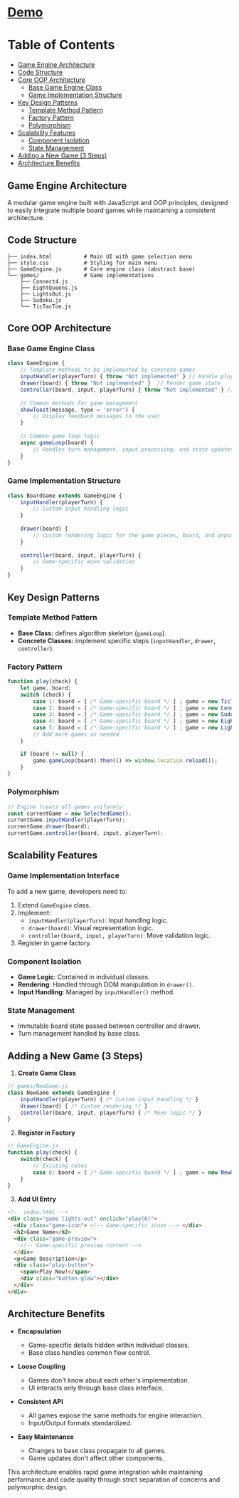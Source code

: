 # [Demo](https://MuhammedAdelTaha.github.io/Game-Engine/)

# Table of Contents
* [Game Engine Architecture](#game-engine-architecture)
* [Code Structure](#code-structure)
* [Core OOP Architecture](#core-oop-architecture)
    * [Base Game Engine Class](#base-game-engine-class)
    * [Game Implementation Structure](#game-implementation-structure)
* [Key Design Patterns](#key-design-patterns)
    * [Template Method Pattern](#template-method-pattern)
    * [Factory Pattern](#factory-pattern)
    * [Polymorphism](#polymorphism)
* [Scalability Features](#scalability-features)
    * [Component Isolation](#component-isolation)
    * [State Management](#state-management)
* [Adding a New Game (3 Steps)](#adding-a-new-game-3-steps)
* [Architecture Benefits](#architecture-benefits)

## Game Engine Architecture

A modular game engine built with JavaScript and OOP principles,
designed to easily integrate multiple board games while maintaining a consistent architecture.

## Code Structure
```
├── index.html          # Main UI with game selection menu
├── style.css           # Styling for main menu
├── GameEngine.js       # Core engine class (abstract base)
└── games/              # Game implementations
    ├── Connect4.js
    ├── EightQueens.js
    ├── LightsOut.js
    ├── Sudoku.js
    └── TicTacToe.js
```

## Core OOP Architecture

### Base Game Engine Class
```javascript
class GameEngine {
    // Template methods to be implemented by concrete games
    inputHandler(playerTurn) { throw "Not implemented" } // Handle player input
    drawer(board) { throw "Not implemented" }  // Render game state
    controller(board, input, playerTurn) { throw "Not implemented" } // Handle moves
    
    // Common methods for game management
    showToast(message, type = 'error') {
        // Display feedback messages to the user
    }
    
    // Common game loop logic
    async gameLoop(board) {
        // Handles turn management, input processing, and state updates
    }
}
```

### Game Implementation Structure
```javascript
class BoardGame extends GameEngine {
    inputHandler(playerTurn) {
        // Custom input handling logic
    }
    
    drawer(board) {
        // Custom rendering logic for the game pieces, board, and input box
    }
  
    controller(board, input, playerTurn) {
        // Game-specific move validation
    }
}
```

## Key Design Patterns

### Template Method Pattern
* **Base Class:** defines algorithm skeleton (`gameLoop`).
* **Concrete Classes:** implement specific steps (`inputHandler`, `drawer`, `controller`).

### Factory Pattern
```javascript
function play(check) {
    let game, board;
    switch (check) {
        case 1: board = [ /* Game-specific board */ ] ; game = new TicTacToe(); break;
        case 2: board = [ /* Game-specific board */ ] ; game = new Connect4(); break;
        case 3: board = [ /* Game-specific board */ ] ; game = new Sudoku(); break;
        case 4: board = [ /* Game-specific board */ ] ; game = new EightQueens(); break;
        case 5: board = [ /* Game-specific board */ ] ; game = new LightsOut(); break;
        // Add more games as needed
    }

    if (board != null) {
        game.gameLoop(board).then(() => window.location.reload());
    }
}
```

### Polymorphism
```javascript
// Engine treats all games uniformly
const currentGame = new SelectedGame();
currentGame.inputHandler(playerTurn);
currentGame.drawer(board);
currentGame.controller(board, input, playerTurn);
```

## Scalability Features

### Game Implementation Interface
To add a new game, developers need to:
1. Extend `GameEngine` class.
2. Implement:
    * `inputHandler(playerTurn)`: Input handling logic.
    * `drawer(board)`: Visual representation logic.
    * `controller(board, input, playerTurn)`: Move validation logic.
3. Register in game factory.

### Component Isolation
* **Game Logic**: Contained in individual classes.
* **Rendering**: Handled through DOM manipulation in `drawer()`.
* **Input Handling**: Managed by `inputHandler()` method.

### State Management
* Immutable board state passed between controller and drawer.
* Turn management handled by base class.

## Adding a New Game (3 Steps)
1. **Create Game Class**
```javascript
// games/NewGame.js
class NewGame extends GameEngine {
    inputHandler(playerTurn) { /* Custom input handling */ }
    drawer(board) { /* Custom rendering */ }
    controller(board, input, playerTurn) { /* Move logic */ }
}
```

2. **Register in Factory**
```javascript
// GameEngine.js
function play(check) {
    switch(check) {
        // Existing cases
        case 6: board = [ /* Game-specific board */ ] ; game = new NewGame(); break; // Add new case 
    }
}
```

3. **Add UI Entry**
```html
<!-- index.html -->
<div class="game lights-out" onclick="play(6)">
  <div class="game-icon"> <!-- Game-specific icons --> </div>
  <h2>Game Name</h2>
  <div class="game-preview">
    <!-- Game-specific preview content -->
  </div>
  <p>Game Description</p>
  <div class="play-button">
    <span>Play Now!</span>
    <div class="button-glow"></div>
  </div>
</div>
```

## Architecture Benefits

* **Encapsulation**
    * Game-specific details hidden within individual classes.
    * Base class handles common flow control.

* **Loose Coupling**
    * Games don't know about each other's implementation.
    * UI interacts only through base class interface.

* **Consistent API**
    * All games expose the same methods for engine interaction.
    * Input/Output formats standardized.

* **Easy Maintenance**
    * Changes to base class propagate to all games.
    * Game updates don't affect other components.

This architecture enables rapid game integration
while maintaining performance and code quality through strict separation of concerns and polymorphic design.